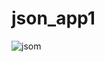 # json_app1



![jsom](https://user-images.githubusercontent.com/63172521/152593901-ba7c0793-ec26-488d-9ab4-d0ddd078042b.jpg)
